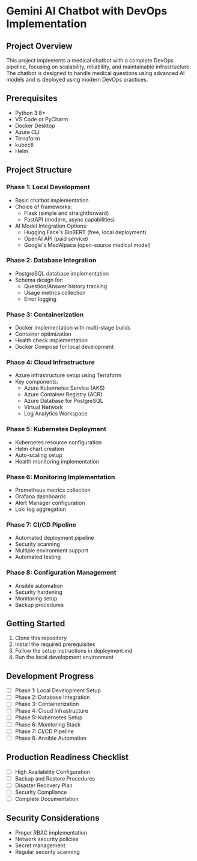 # Gemini AI Chatbot with DevOps Implementation

## Project Overview
This project implements a medical chatbot with a complete DevOps pipeline, focusing on scalability, reliability, and maintainable infrastructure. The chatbot is designed to handle medical questions using advanced AI models and is deployed using modern DevOps practices.

## Prerequisites
- Python 3.8+
- VS Code or PyCharm
- Docker Desktop
- Azure CLI
- Terraform
- kubectl
- Helm

## Project Structure

### Phase 1: Local Development
- Basic chatbot implementation
- Choice of frameworks:
  - Flask (simple and straightforward)
  - FastAPI (modern, async capabilities)
- AI Model Integration Options:
  - Hugging Face's BioBERT (free, local deployment)
  - OpenAI API (paid service)
  - Google's MedAlpaca (open-source medical model)

### Phase 2: Database Integration
- PostgreSQL database implementation
- Schema design for:
  - Question/Answer history tracking
  - Usage metrics collection
  - Error logging

### Phase 3: Containerization
- Docker implementation with multi-stage builds
- Container optimization
- Health check implementation
- Docker Compose for local development

### Phase 4: Cloud Infrastructure
- Azure infrastructure setup using Terraform
- Key components:
  - Azure Kubernetes Service (AKS)
  - Azure Container Registry (ACR)
  - Azure Database for PostgreSQL
  - Virtual Network
  - Log Analytics Workspace

### Phase 5: Kubernetes Deployment
- Kubernetes resource configuration
- Helm chart creation
- Auto-scaling setup
- Health monitoring implementation

### Phase 6: Monitoring Implementation
- Prometheus metrics collection
- Grafana dashboards
- Alert Manager configuration
- Loki log aggregation

### Phase 7: CI/CD Pipeline
- Automated deployment pipeline
- Security scanning
- Multiple environment support
- Automated testing

### Phase 8: Configuration Management
- Ansible automation
- Security hardening
- Monitoring setup
- Backup procedures

## Getting Started
1. Clone this repository
2. Install the required prerequisites
3. Follow the setup instructions in deployment.md
4. Run the local development environment

## Development Progress
- [ ] Phase 1: Local Development Setup
- [ ] Phase 2: Database Integration
- [ ] Phase 3: Containerization
- [ ] Phase 4: Cloud Infrastructure
- [ ] Phase 5: Kubernetes Setup
- [ ] Phase 6: Monitoring Stack
- [ ] Phase 7: CI/CD Pipeline
- [ ] Phase 8: Ansible Automation

## Production Readiness Checklist
- [ ] High Availability Configuration
- [ ] Backup and Restore Procedures
- [ ] Disaster Recovery Plan
- [ ] Security Compliance
- [ ] Complete Documentation

## Security Considerations
- Proper RBAC implementation
- Network security policies
- Secret management
- Regular security scanning